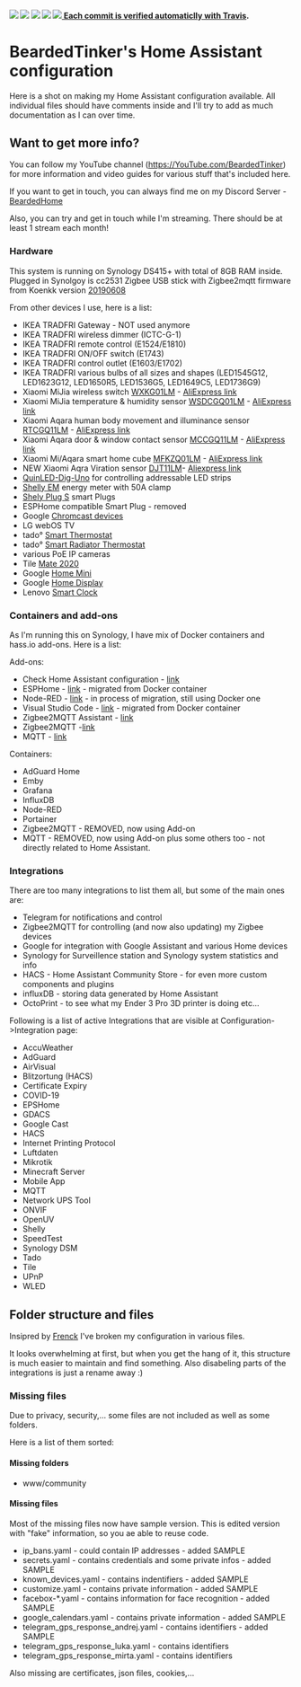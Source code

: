 
  <h4>
    <a href="https://travis-ci.org/BeardedTinker/Home-Assistant_Config"><img src="https://travis-ci.org/BeardedTinker/Home-Assistant_Config.svg?branch=master"/></a>
    <a href="https://github.com/BeardedTinker/Home-Assistant_Config/stargazers"><img src="https://img.shields.io/github/stars/BeardedTinker/Home-Assistant_Config.svg?style=plasticr"/></a>
    <a href="https://github.com/BeardedTinker/Home-Assistant_Config/commits/master"><img src="https://img.shields.io/github/last-commit/BeardedTinker/Home-Assistant_Config.svg?style=plasticr"/></a>
        <a href="https://github.com/BeardedTinker/Home-Assistant_Config/commits/master"><img src="https://img.shields.io/github/commit-activity/y/BeardedTinker/Home-Assistant_Config.svg?style=plasticr"/></a>
    <a href="https://discord.gg/HkxDRN6"><img src="https://img.shields.io/discord/675020779955683328?label=Discord%20BeardedHome&logo=discord"/></a<br>
Each commit is verified automaticlly with <a href="https://travis-ci.org/github/BeardedTinker/Home-Assistant_Config">Travis</a>.
  </h4>


# BeardedTinker's Home Assistant configuration

Here is a shot on making my Home Assistant configuration available.
All individual files should have comments inside and I'll try to add as much documentation as I can over time.


## Want to get more info?

You can follow my YouTube channel (https://YouTube.com/BeardedTinker) for more information and video guides for various stuff that's included here. 

If you want to get in touch, you can always find me on my Discord Server - [BeardedHome](https://discord.gg/HkxDRN6) 

Also, you can try and get in touch while I'm streaming. There should be at least 1 stream each month!


### Hardware

This system is running on Synology DS415+ with total of 8GB RAM inside.
Plugged in Synolgoy is cc2531 Zigbee USB stick with Zigbee2mqtt firmware from Koenkk version [20190608](https://github.com/Koenkk/Z-Stack-firmware/raw/master/coordinator/Z-Stack_Home_1.2/bin/default/CC2531_DEFAULT_20190608.zip)

From other devices I use, here is a list:
- IKEA TRADFRI Gateway - NOT used anymore
- IKEA TRADFRI wireless dimmer (ICTC-G-1)
- IKEA TRADFRI remote control (E1524/E1810)
- IKEA TRADFRI ON/OFF switch (E1743)
- IKEA TRADFRI control outlet (E1603/E1702)
- IKEA TRADFRI various bulbs of all sizes and shapes (LED1545G12, LED1623G12, LED1650R5, LED1536G5, LED1649C5, LED1736G9)
- Xiaomi MiJia wireless switch [WXKG01LM](https://www.zigbee2mqtt.io/devices/WXKG01LM.html) - [AliExpress link](https://s.click.aliexpress.com/e/_dW7ZKDA)
- Xiaomi MiJia temperature & humidity sensor [WSDCGQ01LM](https://www.zigbee2mqtt.io/devices/WSDCGQ01LM.html) - [AliExpress link](https://s.click.aliexpress.com/e/_dUNSKG8)
- Xiaomi Aqara human body movement and illuminance sensor [RTCGQ11LM](https://www.zigbee2mqtt.io/devices/RTCGQ11LM.html) - [AliExpress link](https://s.click.aliexpress.com/e/_dTTUIzm)
- Xiaomi Aqara door & window contact sensor [MCCGQ11LM](https://www.zigbee2mqtt.io/devices/MCCGQ11LM.html) - [AliExpress link](https://www.aliexpress.com/item/32967550225.html)
- Xiaomi Mi/Aqara smart home cube [MFKZQ01LM](https://www.zigbee2mqtt.io/devices/MFKZQ01LM.html) - [AliExpress link](https://s.click.aliexpress.com/e/_dYCODwy)
- NEW Xiaomi Aqra Viration sensor [DJT11LM](https://www.zigbee2mqtt.io/devices/DJT11LM.html)- [Aliexpress link](https://s.click.aliexpress.com/e/_dYCODwy)
- [QuinLED-Dig-Uno](https://quinled.info/2018/09/15/quinled-dig-uno/) for controlling addressable LED strips 
- [Shelly EM](https://shelly.cloud/products/shelly-em-smart-home-automation-device/) energy meter with 50A clamp
- [Shely Plug S](https://shelly.cloud/products/shelly-plug-s-smart-home-automation-device/) smart Plugs
- ESPHome compatible Smart Plug - removed
- Google [Chromcast devices](https://store.google.com/gb/product/chromecast?hl=en-GB)
- LG webOS TV
- tado° [Smart Thermostat](https://www.tado.com/hr/)
- tado° [Smart Radiator Thermostat](https://www.tado.com/us/products/smart-radiator-valve)
- various PoE IP cameras 
- Tile [Mate 2020](https://www.thetileapp.com/en-us/store/tiles/mate)
- Google [Home Mini](https://store.google.com/gb/product/google_home_mini_first_gen?hl=en-GB)
- Google [Home Display](https://store.google.com/gb/product/google_nest_hub?hl=en-GB)
- Lenovo [Smart Clock](https://www.lenovo.com/us/en/smart-clock)


### Containers and add-ons

As I'm running this on Synology, I have mix of Docker containers and hass.io add-ons. Here is a list:

Add-ons:
 - Check Home Assistant configuration - [link](https://github.com/home-assistant/hassio-addons/tree/master/check_config)
 - ESPHome - [link](https://esphome.io/) - migrated from Docker container
 - Node-RED - [link](https://github.com/hassio-addons/addon-node-red) - in process of migration, still using Docker one
 - Visual Studio Code - [link](https://github.com/hassio-addons/addon-vscode) - migrated from Docker container
 - Zigbee2MQTT Assistant - [link](https://github.com/yllibed/Zigbee2MqttAssistant)
 - Zigbee2MQTT -[link](https://github.com/danielwelch/hassio-zigbee2mqtt)
 - MQTT - [link](https://github.com/home-assistant/hassio-addons/tree/master/mosquitto)

Containers:
 - AdGuard Home 
 - Emby
 - Grafana
 - InfluxDB
 - Node-RED
 - Portainer
 - Zigbee2MQTT - REMOVED, now using Add-on
 - MQTT - REMOVED, now using Add-on
 plus some others too - not directly related to Home Assistant.


### Integrations

There are too many integrations to list them all, but some of the main ones are:
- Telegram for notifications and control
- Zigbee2MQTT for controlling (and now also updating) my Zigbee devices
- Google for integration with Google Assistant and various Home devices
- Synology for Surveillence station and Synology system statistics and info
- HACS - Home Assistant Community Store - for even more custom components and plugins
- influxDB - storing data generated by Home Assistant
- OctoPrint - to see what my Ender 3 Pro 3D printer is doing
etc...

Following is a list of active Integrations that are visible at Configuration->Integration page:
- AccuWeather
- AdGuard
- AirVisual
- Blitzortung (HACS)
- Certificate Expiry
- COVID-19
- EPSHome
- GDACS
- Google Cast
- HACS
- Internet Printing Protocol
- Luftdaten
- Mikrotik
- Minecraft Server
- Mobile App
- MQTT
- Network UPS Tool
- ONVIF
- OpenUV
- Shelly
- SpeedTest
- Synology DSM
- Tado
- Tile
- UPnP
- WLED


## Folder structure and files

Insipred by [Frenck](https://github.com/frenck/home-assistant-config) I've broken my configuration in various files.

It looks overwhelming at first, but when you get the hang of it, this structure is much easier to maintain and find something. Also disabeling parts of the integrations is just a rename away :)


### Missing files

Due to privacy, security,... some files are not included as well as some folders.

Here is a list of them sorted:
#### Missing folders
 - www/community

#### Missing files
Most of the missing files now have sample version. This is edited version with "fake" information, so you ae able to reuse code.

 - ip_bans.yaml - could contain IP addresses  - added SAMPLE
 - secrets.yaml - contains credentials and some private infos - added SAMPLE
 - known_devices.yaml - contains indentifiers  - added SAMPLE
 - customize.yaml - contains private information - added SAMPLE
 - facebox-*.yaml - contains information for face recognition - added SAMPLE
 - google_calendars.yaml - contains private information - added SAMPLE
 - telegram_gps_response_andrej.yaml - contains identifiers - added SAMPLE
 - telegram_gps_response_luka.yaml - contains identifiers
 - telegram_gps_response_mirta.yaml - contains identifiers

Also missing are certificates, json files, cookies,...